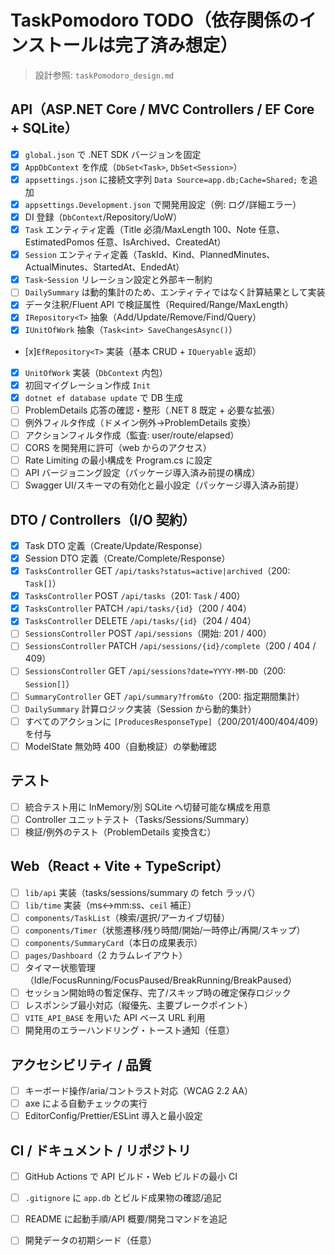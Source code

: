 # TaskPomodoro TODO（依存関係のインストールは完了済み想定）

> 設計参照: `taskPomodoro_design.md`

## API（ASP.NET Core / MVC Controllers / EF Core + SQLite）

- [x] `global.json` で .NET SDK バージョンを固定
- [x] `AppDbContext` を作成（`DbSet<Task>`, `DbSet<Session>`）
- [x] `appsettings.json` に接続文字列 `Data Source=app.db;Cache=Shared;` を追加
- [x] `appsettings.Development.json` で開発用設定（例: ログ/詳細エラー）
- [x] DI 登録（`DbContext`/Repository/UoW）
- [x] `Task` エンティティ定義（Title 必須/MaxLength 100、Note 任意、EstimatedPomos 任意、IsArchived、CreatedAt）
- [x] `Session` エンティティ定義（TaskId、Kind、PlannedMinutes、ActualMinutes、StartedAt、EndedAt）
- [x] `Task`-`Session` リレーション設定と外部キー制約
- [ ] `DailySummary` は動的集計のため、エンティティではなく計算結果として実装
- [x] データ注釈/Fluent API で検証属性（Required/Range/MaxLength）
- [x] `IRepository<T>` 抽象（Add/Update/Remove/Find/Query）
- [x] `IUnitOfWork` 抽象（`Task<int> SaveChangesAsync()`）
- [x]`EfRepository<T>` 実装（基本 CRUD + `IQueryable` 返却）
- [x] `UnitOfWork` 実装（`DbContext` 内包）
- [x] 初回マイグレーション作成 `Init`
- [x] `dotnet ef database update` で DB 生成
- [ ] ProblemDetails 応答の確認・整形（.NET 8 既定 + 必要な拡張）
- [ ] 例外フィルタ作成（ドメイン例外→ProblemDetails 変換）
- [ ] アクションフィルタ作成（監査: user/route/elapsed）
- [ ] CORS を開発用に許可（web からのアクセス）
- [ ] Rate Limiting の最小構成を Program.cs に設定
- [ ] API バージョニング設定（パッケージ導入済み前提の構成）
- [ ] Swagger UI/スキーマの有効化と最小設定（パッケージ導入済み前提）

## DTO / Controllers（I/O 契約）

- [x] Task DTO 定義（Create/Update/Response）
- [x] Session DTO 定義（Create/Complete/Response）
- [x] `TasksController` GET `/api/tasks?status=active|archived`（200: `Task[]`）
- [x] `TasksController` POST `/api/tasks`（201: `Task` / 400）
- [x] `TasksController` PATCH `/api/tasks/{id}`（200 / 404）
- [x] `TasksController` DELETE `/api/tasks/{id}`（204 / 404）
- [ ] `SessionsController` POST `/api/sessions`（開始: 201 / 400）
- [ ] `SessionsController` PATCH `/api/sessions/{id}/complete`（200 / 404 / 409）
- [ ] `SessionsController` GET `/api/sessions?date=YYYY-MM-DD`（200: `Session[]`）
- [ ] `SummaryController` GET `/api/summary?from&to`（200: 指定期間集計）
- [ ] `DailySummary` 計算ロジック実装（Session から動的集計）
- [ ] すべてのアクションに `[ProducesResponseType]`（200/201/400/404/409）を付与
- [ ] ModelState 無効時 400（自動検証）の挙動確認

## テスト

- [ ] 統合テスト用に InMemory/別 SQLite へ切替可能な構成を用意
- [ ] Controller ユニットテスト（Tasks/Sessions/Summary）
- [ ] 検証/例外のテスト（ProblemDetails 変換含む）

## Web（React + Vite + TypeScript）

- [ ] `lib/api` 実装（tasks/sessions/summary の fetch ラッパ）
- [ ] `lib/time` 実装（ms↔mm:ss、`ceil` 補正）
- [ ] `components/TaskList`（検索/選択/アーカイブ切替）
- [ ] `components/Timer`（状態遷移/残り時間/開始/一時停止/再開/スキップ）
- [ ] `components/SummaryCard`（本日の成果表示）
- [ ] `pages/Dashboard`（2 カラムレイアウト）
- [ ] タイマー状態管理（Idle/FocusRunning/FocusPaused/BreakRunning/BreakPaused）
- [ ] セッション開始時の暫定保存、完了/スキップ時の確定保存ロジック
- [ ] レスポンシブ最小対応（縦優先、主要ブレークポイント）
- [ ] `VITE_API_BASE` を用いた API ベース URL 利用
- [ ] 開発用のエラーハンドリング・トースト通知（任意）

## アクセシビリティ / 品質

- [ ] キーボード操作/aria/コントラスト対応（WCAG 2.2 AA）
- [ ] axe による自動チェックの実行
- [ ] EditorConfig/Prettier/ESLint 導入と最小設定

## CI / ドキュメント / リポジトリ

- [ ] GitHub Actions で API ビルド・Web ビルドの最小 CI
- [ ] `.gitignore` に `app.db` とビルド成果物の確認/追記
- [ ] README に起動手順/API 概要/開発コマンドを追記
- [ ] 開発データの初期シード（任意）


